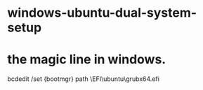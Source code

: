 # windows-ubuntu-dual-system-setup
# the magic line in windows.
bcdedit /set {bootmgr} path \EFI\ubuntu\grubx64.efi
